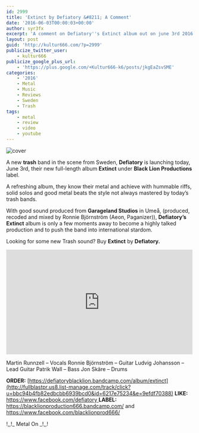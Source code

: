 ```yaml
---
id: 2999
title: 'Extinct by Defiatory &#8211; A Comment'
date: '2016-06-03T00:00:03+00:00'
author: syr3fx
excerpt: 'A comment on Defiatory''s Extinct album out on june 3rd 2016.'
layout: post
guid: 'http://kultur666.com/?p=2999'
publicize_twitter_user:
    - kultur666
publicize_google_plus_url:
    - 'https://plus.google.com/+Kultur666-k6/posts/jkgEaZsvSME'
categories:
    - '2016'
    - Metal
    - Music
    - Reviews
    - Sweden
    - Trash
tags:
    - metal
    - review
    - video
    - youtube
---
```


![cover](http://localhost:8080/wp-content/uploads/2016/05/cover1.jpg?w=680)

A new **trash** band in the scene from Sweden, **Defiatory** is launching today, June 3rd, their new full-length album **Extinct** under **Black Lion Productions** label.

A refreshing album, they know their metal and achieve with hummable riffs, solid solos and good metal beats the style not always mastered by today’s trash bands.

With good sound produced from **Garageland Studios** in Umeå, (produced, recoded and mixed by Ronnie Björnström (Aeon, Paganizer)), **Defiatory’s Extinct** album is only a few moments away to become a highly talked production and to push the band into international stardom.

Looking for some new Trash sound? Buy **Extinct** by **Defiatory.**

<iframe allow="accelerometer; autoplay; clipboard-write; encrypted-media; gyroscope; picture-in-picture; web-share" allowfullscreen="" frameborder="0" height="281" loading="lazy" src="https://www.youtube.com/embed/TKMXUgsLYA0?feature=oembed" title="Defiatory - Aeons End" width="500"></iframe>

Martin Runnzell – Vocals
Ronnie Björnström – Guitar
Ludvig Johansson – Lead Guitar
Patrik Wall – Bass
Jon Skäre – Drums

**ORDER:** [https://defiatoryblacklion.bandcamp.com/album/extinct](http://fullblastpr.us8.list-manage.com/track/click?u=bbc94b4fb82edbcbb6939bcd0&id=6217e75234&e=9efdf70388)
**LIKE:** [https://www.facebook.com/defiatory  ](http://fullblastpr.us8.list-manage1.com/track/click?u=bbc94b4fb82edbcbb6939bcd0&id=da40153c20&e=9efdf70388)**LABEL:** <https://blacklionproduction666.bandcamp.com/> and <https://www.facebook.com/blacklionprod666/>

!,,!\_ Metal On \_!,,!